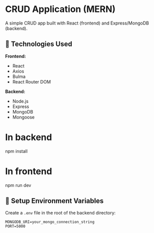 # CRUD Application (MERN)

A simple CRUD app built with React (frontend) and Express/MongoDB (backend).

## 🚀 Technologies Used

**Frontend:**
- React
- Axios
- Bulma
- React Router DOM

**Backend:**
- Node.js
- Express
- MongoDB
- Mongoose

# In backend
npm install

# In frontend
npm run dev 


## 🔐 Setup Environment Variables

Create a `.env` file in the root of the backend directory:

```env
MONGODB_URI=your_mongo_connection_string
PORT=5000
